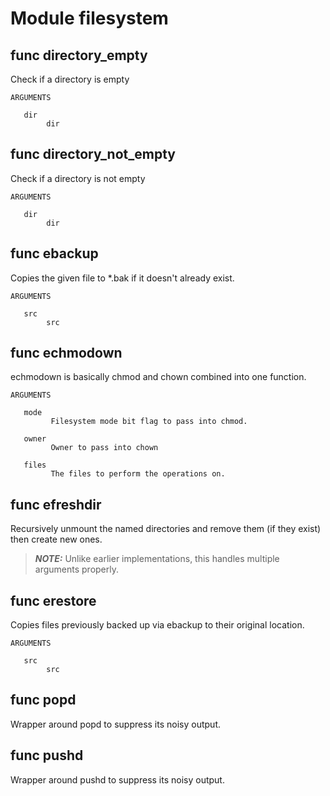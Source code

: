 # Module filesystem


## func directory_empty


Check if a directory is empty

```Groff
ARGUMENTS

   dir
        dir

```

## func directory_not_empty


Check if a directory is not empty

```Groff
ARGUMENTS

   dir
        dir

```

## func ebackup


Copies the given file to *.bak if it doesn't already exist.

```Groff
ARGUMENTS

   src
        src

```

## func echmodown


echmodown is basically chmod and chown combined into one function.

```Groff
ARGUMENTS

   mode
         Filesystem mode bit flag to pass into chmod.

   owner
         Owner to pass into chown

   files
         The files to perform the operations on.
```

## func efreshdir

Recursively unmount the named directories and remove them (if they exist) then create new ones.

> **_NOTE:_** Unlike earlier implementations, this handles multiple arguments properly.

## func erestore


Copies files previously backed up via ebackup to their original location.

```Groff
ARGUMENTS

   src
        src

```

## func popd

Wrapper around popd to suppress its noisy output.

## func pushd

Wrapper around pushd to suppress its noisy output.

